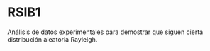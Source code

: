 # RSIB1
Análisis de datos experimentales para demostrar que siguen cierta distribución aleatoria Rayleigh.
